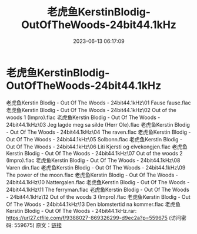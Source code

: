 ﻿---
title: 老虎鱼KerstinBlodig-OutOfTheWoods-24bit44.1kHz
date: 2023-06-13 06:17:09
categories: 外语音乐
tags: 外语音乐
---
# 老虎鱼KerstinBlodig-OutOfTheWoods-24bit44.1kHz

老虎鱼Kerstin Blodig - Out Of The Woods -
24bit44.1kHz\01 Fause fause.flac
老虎鱼Kerstin Blodig - Out Of The Woods - 24bit44.1kHz\02 Out of
the woods 1 (Impro).flac
老虎鱼Kerstin Blodig - Out Of The Woods - 24bit44.1kHz\03 Jeg lagde
meg sa silde (Herr Ole).flac
老虎鱼Kerstin Blodig - Out Of The Woods - 24bit44.1kHz\04 The
raven.flac
老虎鱼Kerstin Blodig - Out Of The Woods - 24bit44.1kHz\05
Solbonn.flac
老虎鱼Kerstin Blodig - Out Of The Woods - 24bit44.1kHz\06 Liti
Kjersti og elvekongjen.flac
老虎鱼Kerstin Blodig - Out Of The Woods - 24bit44.1kHz\07 Out of
the woods 2 (Impro).flac
老虎鱼Kerstin Blodig - Out Of The Woods - 24bit44.1kHz\08 Varen
din.flac
老虎鱼Kerstin Blodig - Out Of The Woods - 24bit44.1kHz\09 The power
of the moon.flac
老虎鱼Kerstin Blodig - Out Of The Woods - 24bit44.1kHz\10
Nattergalen.flac
老虎鱼Kerstin Blodig - Out Of The Woods - 24bit44.1kHz\11 The
ferryman.flac
老虎鱼Kerstin Blodig - Out Of The Woods - 24bit44.1kHz\12 Out of
the woods 3 (Impro).flac
老虎鱼Kerstin Blodig - Out Of The Woods - 24bit44.1kHz\13 Den
blomstertid na kommer.flac
老虎鱼Kerstin Blodig - Out Of The Woods - 24bit44.1kHz.rar:
https://url27.ctfile.com/f/9388027-869326299-d9ec2a?p=559675
(访问密码: 559675)
原文：[链接](https://blog.sina.com.cn/s/blog_1647c7e76010312bm.html)